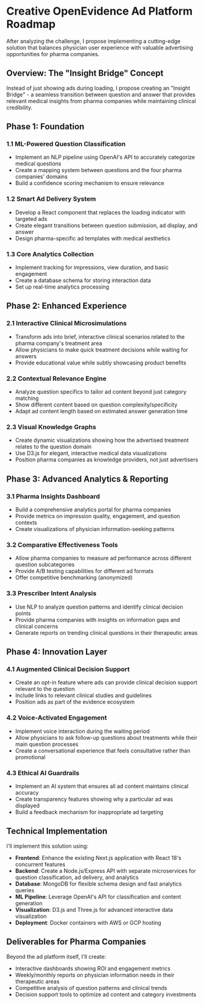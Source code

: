 # Creative OpenEvidence Ad Platform Roadmap

After analyzing the challenge, I propose implementing a cutting-edge solution that balances physician user experience with valuable advertising opportunities for pharma companies.

## Overview: The "Insight Bridge" Concept

Instead of just showing ads during loading, I propose creating an "Insight Bridge" - a seamless transition between question and answer that provides relevant medical insights from pharma companies while maintaining clinical credibility.

## Phase 1: Foundation

### 1.1 ML-Powered Question Classification
- Implement an NLP pipeline using OpenAI's API to accurately categorize medical questions
- Create a mapping system between questions and the four pharma companies' domains
- Build a confidence scoring mechanism to ensure relevance

### 1.2 Smart Ad Delivery System
- Develop a React component that replaces the loading indicator with targeted ads
- Create elegant transitions between question submission, ad display, and answer
- Design pharma-specific ad templates with medical aesthetics

### 1.3 Core Analytics Collection
- Implement tracking for impressions, view duration, and basic engagement
- Create a database schema for storing interaction data
- Set up real-time analytics processing

## Phase 2: Enhanced Experience

### 2.1 Interactive Clinical Microsimulations
- Transform ads into brief, interactive clinical scenarios related to the pharma company's treatment area
- Allow physicians to make quick treatment decisions while waiting for answers
- Provide educational value while subtly showcasing product benefits

### 2.2 Contextual Relevance Engine
- Analyze question specifics to tailor ad content beyond just category matching
- Show different content based on question complexity/specificity
- Adapt ad content length based on estimated answer generation time

### 2.3 Visual Knowledge Graphs
- Create dynamic visualizations showing how the advertised treatment relates to the question domain
- Use D3.js for elegant, interactive medical data visualizations
- Position pharma companies as knowledge providers, not just advertisers

## Phase 3: Advanced Analytics & Reporting

### 3.1 Pharma Insights Dashboard
- Build a comprehensive analytics portal for pharma companies
- Provide metrics on impression quality, engagement, and question contexts
- Create visualizations of physician information-seeking patterns

### 3.2 Comparative Effectiveness Tools
- Allow pharma companies to measure ad performance across different question subcategories
- Provide A/B testing capabilities for different ad formats
- Offer competitive benchmarking (anonymized)

### 3.3 Prescriber Intent Analysis
- Use NLP to analyze question patterns and identify clinical decision points
- Provide pharma companies with insights on information gaps and clinical concerns
- Generate reports on trending clinical questions in their therapeutic areas

## Phase 4: Innovation Layer

### 4.1 Augmented Clinical Decision Support
- Create an opt-in feature where ads can provide clinical decision support relevant to the question
- Include links to relevant clinical studies and guidelines
- Position ads as part of the evidence ecosystem

### 4.2 Voice-Activated Engagement
- Implement voice interaction during the waiting period
- Allow physicians to ask follow-up questions about treatments while their main question processes
- Create a conversational experience that feels consultative rather than promotional

### 4.3 Ethical AI Guardrails
- Implement an AI system that ensures all ad content maintains clinical accuracy
- Create transparency features showing why a particular ad was displayed
- Build a feedback mechanism for inappropriate ad targeting

## Technical Implementation

I'll implement this solution using:

- **Frontend**: Enhance the existing Next.js application with React 18's concurrent features
- **Backend**: Create a Node.js/Express API with separate microservices for question classification, ad delivery, and analytics
- **Database**: MongoDB for flexible schema design and fast analytics queries
- **ML Pipeline**: Leverage OpenAI's API for classification and content generation
- **Visualization**: D3.js and Three.js for advanced interactive data visualization
- **Deployment**: Docker containers with AWS or GCP hosting

## Deliverables for Pharma Companies

Beyond the ad platform itself, I'll create:
- Interactive dashboards showing ROI and engagement metrics
- Weekly/monthly reports on physician information needs in their therapeutic areas
- Competitive analysis of question patterns and clinical trends
- Decision support tools to optimize ad content and category investments
